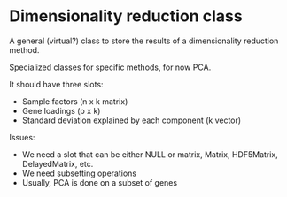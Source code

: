 # Dimensionality reduction class

A general (virtual?) class to store the results of a dimensionality reduction method.

Specialized classes for specific methods, for now PCA.

It should have three slots:

- Sample factors (n x k matrix)
- Gene loadings (p x k)
- Standard deviation explained by each component (k vector)

Issues:

- We need a slot that can be either NULL or matrix, Matrix, HDF5Matrix, DelayedMatrix, etc.
- We need subsetting operations
- Usually, PCA is done on a subset of genes

